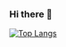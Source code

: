 ### Hi there 👋
[![Top Langs](https://github-readme-stats.vercel.app/api/top-langs/?username=mohammadmaso&hide=css)](https://github.com/anuraghazra/github-readme-stats)

<!--
**mohammadmaso/mohammadmaso** is a ✨ _special_ ✨ repository because its `README.md` (this file) appears on your GitHub profile.

Here are some ideas to get you started:

- 🔭 I’m currently working on ...
- 🌱 I’m currently learning ...
- 👯 I’m looking to collaborate on ...
- 🤔 I’m looking for help with ...
- 💬 Ask me about ...
- 📫 How to reach me: ...
- 😄 Pronouns: ...
- ⚡ Fun fact: ...
-->
